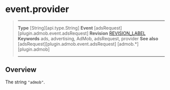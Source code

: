 # event.provider

> --------------------- ------------------------------------------------------------------------------------------
> __Type__              [String][api.type.String]
> __Event__             [adsRequest][plugin.admob.event.adsRequest]
> __Revision__          [REVISION_LABEL](REVISION_URL)
> __Keywords__          ads, advertising, AdMob, adsRequest, provider
> __See also__			[adsRequest][plugin.admob.event.adsRequest]
>						[admob.*][plugin.admob]
> --------------------- ------------------------------------------------------------------------------------------

## Overview

The string `"admob"`.